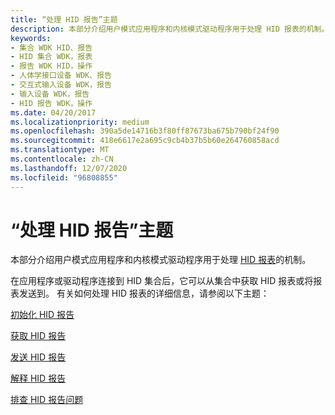 ```yaml
---
title: “处理 HID 报告”主题
description: 本部分介绍用户模式应用程序和内核模式驱动程序用于处理 HID 报表的机制。
keywords:
- 集合 WDK HID、报告
- HID 集合 WDK，报表
- 报告 WDK HID，操作
- 人体学接口设备 WDK、报告
- 交互式输入设备 WDK，报告
- 输入设备 WDK，报告
- HID 报告 WDK，操作
ms.date: 04/20/2017
ms.localizationpriority: medium
ms.openlocfilehash: 390a5de14716b3f80ff87673ba675b790bf24f90
ms.sourcegitcommit: 418e6617e2a695c9cb4b37b5b60e264760858acd
ms.translationtype: MT
ms.contentlocale: zh-CN
ms.lasthandoff: 12/07/2020
ms.locfileid: "96808855"
---
```

# <a name="handling-hid-reports-topics"></a>“处理 HID 报告”主题


本部分介绍用户模式应用程序和内核模式驱动程序用于处理 [HID 报表](introduction-to-hid-concepts.md)的机制。




在应用程序或驱动程序连接到 HID 集合后，它可以从集合中获取 HID 报表或将报表发送到。 有关如何处理 HID 报表的详细信息，请参阅以下主题：

[初始化 HID 报告](initializing-hid-reports.md)

[获取 HID 报告](obtaining-hid-reports.md)

[发送 HID 报告](sending-hid-reports.md)

[解释 HID 报告](interpreting-hid-reports.md)

[排查 HID 报告问题](troubleshooting-hid-reports.md)

 

 




